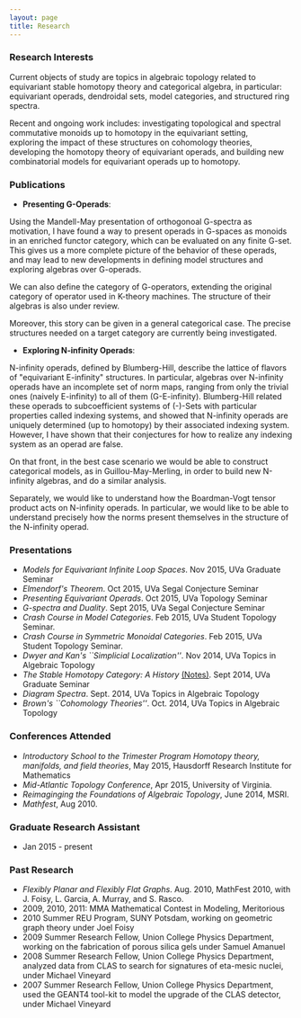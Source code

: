 ```yaml
---
layout: page
title: Research
---
```

### Research Interests

Current objects of study are topics in algebraic topology related to equivariant stable homotopy theory and categorical algebra, in particular: equivariant operads, dendroidal sets, model categories, and structured ring spectra.

Recent and ongoing work includes:
investigating topological and spectral commutative monoids up to homotopy in the equivariant setting,  
exploring the impact of these structures on cohomology theories,
developing the homotopy theory of equivariant operads,
and building new combinatorial models for equivariant operads up to homotopy.


### Publications

* **Presenting G-Operads**:

Using the Mandell-May presentation of orthogonoal G-spectra as motivation, I have found a way to present operads in G-spaces as monoids in an enriched functor category, which can be evaluated on any finite G-set. This gives us a more complete picture of the behavior of these operads, and may lead to new developments in defining model structures and exploring algebras over G-operads.

We can also define the category of G-operators, extending the original category of operator used in K-theory machines. The structure of their algebras is also under review.

Moreover, this story can be given in a general categorical case. The precise structures needed on a target category are currently being investigated.

* **Exploring N-infinity Operads**:

N-infinity operads, defined by Blumberg-Hill, describe the lattice of flavors of "equivariant E-infinity" structures. In particular, algebras over N-infinity operads have an incomplete set of norm maps, ranging from only the trivial ones (naively E-infinity) to all of them (G-E-infinity). Blumberg-Hill related these operads to subcoefficient systems of (-)-Sets with particular properties called indexing systems, and showed that N-infinity operads are uniquely determined (up to homotopy) by their associated indexing system. However, I have shown that their conjectures for how to realize any indexing system as an operad are false.

On that front, in the best case scenario we would be able to construct categorical models, as in Guillou-May-Merling, in order to build new N-infinity algebras, and do a similar analysis.

Separately, we would like to understand how the Boardman-Vogt tensor product acts on N-infinity operads. In particular, we would like to be able to understand precisely how the norms present themselves in the structure of the N-infinity operad.


### Presentations

* *Models for Equivariant Infinite Loop Spaces*. Nov 2015, UVa Graduate Seminar
* *Elmendorf's Theorem*. Oct 2015, UVa Segal Conjecture Seminar
* *Presenting Equivariant Operads*. Oct 2015, UVa Topology Seminar
* *G-spectra and Duality*. Sept 2015, UVa Segal Conjecture Seminar
* *Crash Course in Model Categories*. Feb 2015, UVa Student Topology Seminar.
* *Crash Course in Symmetric Monoidal Categories*. Feb 2015, UVa Student Topology Seminar.
* *Dwyer and Kan's ``Simplicial Localization''*. Nov 2014, UVa Topics in Algebraic Topology
* *The Stable Homotopy Category: A History* <a href="spectra-gradsemtalk.pdf">(Notes)</a>. Sept 2014, UVa Graduate Seminar
* *Diagram Spectra*. Sept. 2014, UVa Topics in Algebraic Topology
* *Brown's ``Cohomology Theories''*. Oct. 2014, UVa Topics in Algebraic Topology



### Conferences Attended

* *Introductory School to the Trimester Program Homotopy theory, manifolds, and field theories*, May 2015, Hausdorff Research Institute for Mathematics
* *Mid-Atlantic Topology Conference*, Apr 2015, University of Virginia.
* *Reimaginging the Foundations of Algebraic Topology*, June 2014, MSRI.
* *Mathfest*, Aug 2010.

### Graduate Research Assistant
* Jan 2015 - present

### Past Research
* *Flexibly Planar and Flexibly Flat Graphs*. Aug. 2010, MathFest 2010, with J. Foisy, L. Garcia, A. Murray, and S. Rasco.
* 2009, 2010, 2011: MMA Mathematical Contest in Modeling, Meritorious
* 2010 Summer REU Program, SUNY Potsdam, working on geometric graph theory under Joel Foisy
* 2009 Summer Research Fellow, Union College Physics Department, working on the fabrication of porous silica gels under Samuel Amanuel
* 2008 Summer Research Fellow, Union College Physics Department, analyzed data from CLAS to search for signatures of eta-mesic nuclei, under Michael Vineyard
* 2007 Summer Research Fellow, Union College Physics Department, used the GEANT4 tool-kit to model the upgrade of the CLAS detector, under Michael Vineyard
